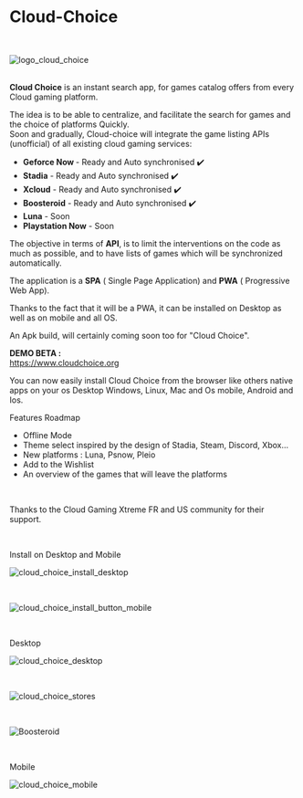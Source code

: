 # Cloud-Choice


<br>


![logo_cloud_choice](https://github.com/mistertest/cloud-choice/blob/main/img/logo_cloud_choice300px.png)

<br>
<b>Cloud Choice</b> is an instant search app, for games catalog offers from every Cloud gaming platform.

The idea is to be able to centralize, and facilitate the search for games and the choice of platforms Quickly.<br>
Soon and gradually, Cloud-choice will integrate the game listing APIs (unofficial) of all existing cloud gaming services:

- <b>Geforce Now </b> - Ready and Auto synchronised :heavy_check_mark:
- <b>Stadia</b> - Ready and Auto synchronised :heavy_check_mark:
- <b>Xcloud</b> - Ready and Auto synchronised :heavy_check_mark:
- <b>Boosteroid</b> - Ready and Auto synchronised :heavy_check_mark:
- <b>Luna</b> - Soon
- <b>Playstation Now</b> - Soon



The objective in terms of **API**, is to limit the interventions on the code as much as possible, and to have lists of games which will be synchronized automatically.

The application is a **SPA** ( Single Page Application) and **PWA** ( Progressive Web App).

Thanks to the fact that it will be a PWA, it can be installed on Desktop as well as on mobile and all OS.

An Apk build, will certainly coming  soon too for "Cloud Choice".



**DEMO BETA :**<br>
https://www.cloudchoice.org

You can now easily install Cloud Choice from the browser like others native apps on your os Desktop Windows, Linux, Mac and Os mobile, Android and Ios.


Features Roadmap 
- Offline Mode
- Theme select inspired by the design of Stadia, Steam, Discord, Xbox...
- New platforms : Luna, Psnow, Pleio
- Add to the Wishlist
- An overview of the games that will leave the platforms





<br>

Thanks to the Cloud Gaming Xtreme FR and US community for their support.



<br>

Install on Desktop and Mobile

![cloud_choice_install_desktop](https://github.com/mistertest/cloud-choice/blob/main/img/install_button_desktop.PNG)

<br>

![cloud_choice_install_button_mobile](https://github.com/mistertest/cloud-choice/blob/main/img/install_button_mobile.PNG)




<br>

Desktop
<br>

![cloud_choice_desktop](https://github.com/mistertest/cloud-choice/blob/main/img/cloud_choice_desktop.PNG)

<br>

![cloud_choice_stores](https://github.com/mistertest/cloud-choice/blob/main/img/cloud_choice_4stores.PNG)





<br>

![Boosteroid](https://github.com/mistertest/cloud-choice/blob/main/img/cloudchoice_stadia.PNG)



<br>

Mobile
<br>

![cloud_choice_mobile](https://github.com/mistertest/cloud-choice/blob/main/img/cloud_choice_mobile.PNG)

